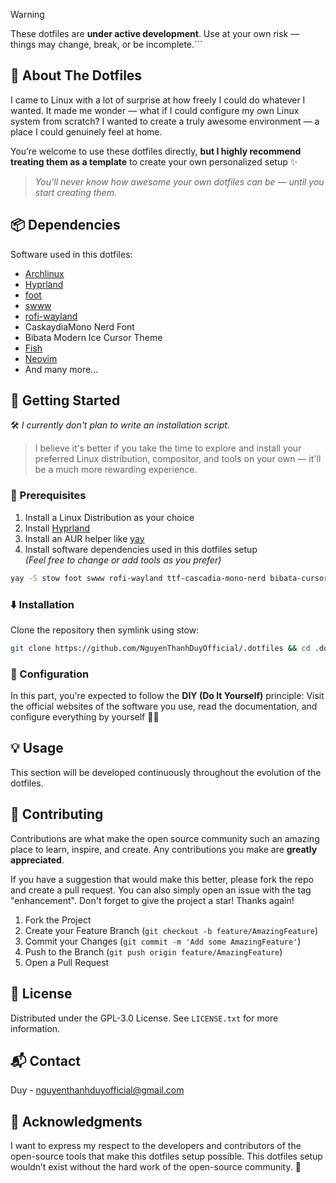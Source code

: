>[!WARNING]
> These dotfiles are **under active development**.
> Use at your own risk — things may change, break, or be incomplete.```
## 🌈 About The Dotfiles
I came to Linux with a lot of surprise at how freely I could do whatever I wanted. It made me wonder — what if I could configure my own Linux system from scratch? I wanted to create a truly awesome environment — a place I could genuinely feel at home.

You’re welcome to use these dotfiles directly, **but I highly recommend treating them as a template** to create your own personalized setup ✨

>  _You’ll never know how awesome your own dotfiles can be — until you start creating them._
## 📦 Dependencies
Software used in this dotfiles:
- [Archlinux](https://archlinux.org/)
- [Hyprland](https://hyprland.org/)
- [foot](https://codeberg.org/dnkl/foot)
- [swww](https://github.com/LGFae/swww)
- [rofi-wayland](https://github.com/lbonn/rofi)
- CaskaydiaMono Nerd Font
- Bibata Modern Ice Cursor Theme
- [Fish](https://fishshell.com/)
- [Neovim](https://neovim.io/)
- And many more...
## 🚀 Getting Started
🛠️ _I currently don't plan to write an installation script._  
>I believe it's better if you take the time to explore and install your preferred Linux distribution, compositor, and tools on your own — it'll be a much more rewarding experience.
### 📝 Prerequisites
1. Install a Linux Distribution as your choice
2. Install [Hyprland](https://wiki.hyprland.org/Getting-Started/Installation/)
3. Install an AUR helper like [yay](https://github.com/Jguer/yay)
4. Install software dependencies used in this dotfiles setup  
_(Feel free to change or add tools as you prefer)_
```bash
yay -S stow foot swww rofi-wayland ttf-cascadia-mono-nerd bibata-cursor-theme fish neovim
```
### ⬇️ Installation
Clone the repository then symlink using stow:
```bash
git clone https://github.com/NguyenThanhDuyOfficial/.dotfiles && cd .dotfiles && stow -S Configs
```
### 🔧 Configuration
In this part, you're expected to follow the **DIY (Do It Yourself)** principle:  Visit the official websites of the software you use, read the documentation, and configure everything by yourself 💪🏼

## 💡 Usage
This section will be developed continuously throughout the evolution of the dotfiles.
## 🤝 Contributing
Contributions are what make the open source community such an amazing place to learn, inspire, and create. Any contributions you make are **greatly appreciated**.

If you have a suggestion that would make this better, please fork the repo and create a pull request. You can also simply open an issue with the tag "enhancement". Don't forget to give the project a star! Thanks again!

1.  Fork the Project
2.  Create your Feature Branch (`git checkout -b feature/AmazingFeature`)
3.  Commit your Changes (`git commit -m 'Add some AmazingFeature'`)
4.  Push to the Branch (`git push origin feature/AmazingFeature`)
5.  Open a Pull Request
## 📄 License

Distributed under the GPL-3.0 License. See `LICENSE.txt` for more information.
## 📬 Contact
Duy - [nguyenthanhduyofficial@gmail.com](mailto:nguyenthanhduyofficial@gmail.com)
## 💖 Acknowledgments
I want to express my respect to the developers and contributors of the open-source tools that make this dotfiles setup possible.
This dotfiles setup wouldn’t exist without the hard work of the open-source community. 💖

